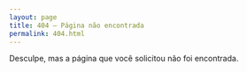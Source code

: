 ```yaml
---
layout: page
title: 404 – Página não encontrada
permalink: 404.html
---
```


Desculpe, mas a página que você solicitou não foi encontrada.